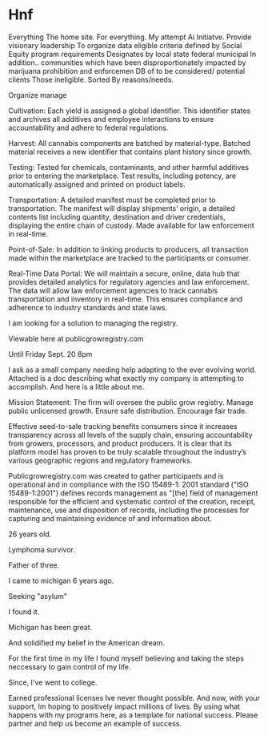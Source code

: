 # Hnf
Everything
The home site. For everything. 
My attempt
Ai Initiatve.
Provide visionary leadership
To organize data 
eligible criteria defined by
Social Equity program requirements
Designates by local state federal municipal
In addition.. 
communities which have been disproportionately impacted by marijuana prohibition and enforcemen
DB of to be considered/ potential clients
Those ineligible. Sorted By reasons/needs.

Organize manage


Cultivation: Each yield is assigned a global identifier. This identifier states and archives all additives and employee interactions to ensure accountability and adhere to federal regulations.

Harvest: All cannabis components are batched by material-type. Batched material receives a new identifier that contains plant history since growth. 

Testing: Tested for chemicals, contaminants, and other harmful additives prior to entering the marketplace. Test results, including potency, are automatically assigned and printed on product labels.

Transportation: A detailed manifest must be completed prior to transportation. The manifest will display shipments’ origin, a detailed contents list including quantity, destination and driver credentials, displaying the entire chain of custody. Made available for law enforcement in real-time.

Point-of-Sale: In addition to linking products to producers, all transaction made within the marketplace are tracked to the participants or consumer. 

Real-Time Data Portal: We will maintain a secure, online, data hub that provides detailed analytics for regulatory agencies and law enforcement. The data will allow law enforcement agencies to track cannabis transportation and inventory in real-time. This ensures compliance and adherence to industry standards and state laws.


I am looking for a solution to managing the registry.  

Viewable here at publicgrowregistry.com

Until Friday Sept. 20 8pm

I ask as a small company needing help adapting to the ever evolving world.  Attached is a doc describing what exactly my company is attempting to accomplish. And here is a little about me.


Mission Statement: The firm will oversee the public grow registry. Manage public unlicensed growth. Ensure safe distribution. Encourage fair trade.

Effective seed-to-sale tracking benefits consumers since it increases transparency across all levels of the supply chain, ensuring accountability from growers, processors, and product producers.
It is clear that its platform model has proven to be truly scalable throughout the industry’s various geographic regions and regulatory frameworks. 

Publicgrowregistry.com was created to gather participants and is operational and in compliance with the ISO 15489-1: 2001 standard ("ISO 15489-1:2001") defines records management as "[the] field of management responsible for the efficient and systematic control of the creation, receipt, maintenance, use and disposition of records, including the processes for capturing and maintaining evidence of and information about.


26 years old.

Lymphoma survivor.

Father of three.

I came to michigan 6 years ago.

Seeking "asylum" 

I found it.

Michigan has been great.

And solidified my belief in the American dream. 

For the first time in my life I found myself believing and taking the steps neccessary to gain control of my life. 

Since, I've went to college.

Earned professional licenses Ive never thought possible. And now, with your support, Im hoping to positively impact millions of lives. By using what happens with my programs here, as a template for national success. Please partner and help us become an example of success. 


